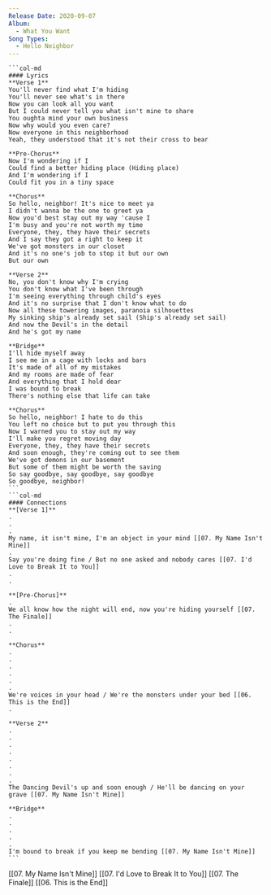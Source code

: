 ```yaml
---
Release Date: 2020-09-07
Album:
  - What You Want
Song Types:
  - Hello Neighbor
---
```


````col
```col-md
#### Lyrics
**Verse 1**
You'll never find what I'm hiding
You'll never see what's in there
Now you can look all you want
But I could never tell you what isn't mine to share
You oughta mind your own business
Now why would you even care?
Now everyone in this neighborhood
Yeah, they understood that it's not their cross to bear

**Pre-Chorus**
Now I'm wondering if I
Could find a better hiding place (Hiding place)
And I'm wondering if I
Could fit you in a tiny space

**Chorus**
So hello, neighbor! It's nice to meet ya
I didn't wanna be the one to greet ya
Now you'd best stay out my way 'cause I
I'm busy and you're not worth my time
Everyone, they, they have their secrets
And I say they got a right to keep it
We've got monsters in our closet
And it's no one's job to stop it but our own
But our own

**Verse 2**
No, you don't know why I'm crying
You don't know what I've been through
I'm seeing everything through child's eyes
And it's no surprise that I don't know what to do
Now all these towering images, paranoia silhouettes
My sinking ship's already set sail (Ship's already set sail)
And now the Devil's in the detail
And he's got my name

**Bridge**
I'll hide myself away
I see me in a cage with locks and bars
It's made of all of my mistakes
And my rooms are made of fear
And everything that I hold dear
I was bound to break
There's nothing else that life can take

**Chorus**
So hello, neighbor! I hate to do this
You left no choice but to put you through this
Now I warned you to stay out my way
I'll make you regret moving day
Everyone, they, they have their secrets
And soon enough, they're coming out to see them
We've got demons in our basement
But some of them might be worth the saving
So say goodbye, say goodbye, say goodbye
So goodbye, neighbor!
```
```col-md
#### Connections
**[Verse 1]**
.
.
.
My name, it isn't mine, I'm an object in your mind [[07. My Name Isn't Mine]]
.
Say you're doing fine / But no one asked and nobody cares [[07. I'd Love to Break It to You]]
.
.

**[Pre-Chorus]**
.
We all know how the night will end, now you're hiding yourself [[07. The Finale]]
.
.

**Chorus**
.
.
.
.
.
.
We're voices in your head / We're the monsters under your bed [[06. This is the End]]
.

**Verse 2**
.
.
.
.
.
.
.
.
The Dancing Devil's up and soon enough / He'll be dancing on your grave [[07. My Name Isn't Mine]]

**Bridge**
.
.
.
.
.
I'm bound to break if you keep me bending [[07. My Name Isn't Mine]]
```
````
[[07. My Name Isn't Mine]]
[[07. I'd Love to Break It to You]]
[[07. The Finale]]
[[06. This is the End]]
